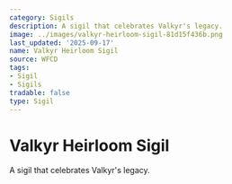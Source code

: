 ```yaml
---
category: Sigils
description: A sigil that celebrates Valkyr's legacy.
image: ../images/valkyr-heirloom-sigil-81d15f436b.png
last_updated: '2025-09-17'
name: Valkyr Heirloom Sigil
source: WFCD
tags:
- Sigil
- Sigils
tradable: false
type: Sigil
---
```


# Valkyr Heirloom Sigil

A sigil that celebrates Valkyr's legacy.

